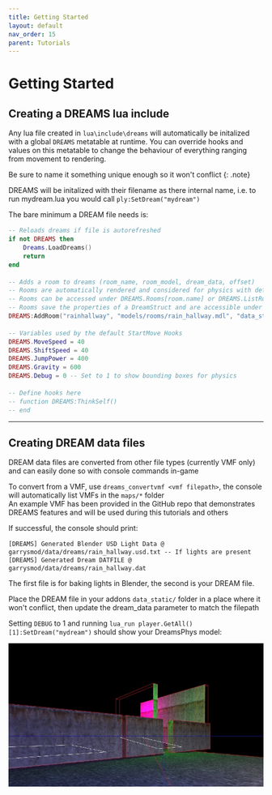 ```yaml
---
title: Getting Started
layout: default
nav_order: 15
parent: Tutorials
---
```


# Getting Started
## Creating a DREAMS lua include
Any lua file created in `lua\include\dreams` will automatically be initalized with a global `DREAMS` metatable at runtime. You can override hooks and values on this metatable to change the behaviour of everything ranging from movement to rendering. 

Be sure to name it something unique enough so it won't conflict
{: .note}

DREAMS will be initalized with their filename as there internal name, i.e. to run mydream.lua you would call `ply:SetDream("mydream")`   
  
The bare minimum a DREAM file needs is:
```lua
-- Reloads dreams if file is autorefreshed
if not DREAMS then
	Dreams.LoadDreams()
	return
end

-- Adds a room to dreams (room_name, room_model, dream_data, offset)
-- Rooms are automatically rendered and considered for physics with default hooks
-- Rooms can be accessed under DREAMS.Rooms[room.name] or DREAMS.ListRooms[index]
-- Rooms save the properties of a DreamStruct and are accessible under phys, Marks, Props
DREAMS:AddRoom("rainhallway", "models/rooms/rain_hallway.mdl", "data_static/dreams/test/rain_hallway.dat", Vector(10, 10, -100))

-- Variables used by the default StartMove Hooks
DREAMS.MoveSpeed = 40
DREAMS.ShiftSpeed = 40
DREAMS.JumpPower = 400
DREAMS.Gravity = 600
DREAMS.Debug = 0 -- Set to 1 to show bounding boxes for physics

-- Define hooks here
-- function DREAMS:ThinkSelf()
-- end
```

* * *

## Creating DREAM data files
DREAM data files are converted from other file types (currently VMF only) and can easily done so with console commands in-game  

To convert from a VMF, use `dreams_convertvmf <vmf filepath>`, the console will automatically list VMFs in the `maps/*` folder   
An example VMF has been provided in the GitHub repo that demonstrates DREAMS features and will be used during this tutorials and others

If successful, the console should print:
```
[DREAMS] Generated Blender USD Light Data @ garrysmod/data/dreams/rain_hallway.usd.txt -- If lights are present
[DREAMS] Generated Dream DATFILE @ garrysmod/data/dreams/rain_hallway.dat
```
The first file is for baking lights in Blender, the second is your DREAM file.

Place the DREAM file in your addons `data_static/` folder in a place where it won't conflict, then update the dream_data parameter to match the filepath   
   
Setting `DEBUG` to 1 and running `lua_run player.GetAll()[1]:SetDream("mydream")` should show your DreamsPhys model:   
     
![gs_vmf](/assets/images/gs_vmf.jpg)